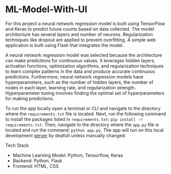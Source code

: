 # ML-Model-With-UI

For this project a neural network regression model is built using TensorFlow and Keras to predict future counts based on data collected. The model architecture has several layers and number of neurons. Regularization techniques like dropout are applied to prevent overfitting. A simple web application is built using Flask that integrates the model. 

A neural network regression model was selected because the architecture can make predictions for continuous values. It leverages hidden layers, activation functions, optimization algorithms, and regularization techniques to learn complex patterns in the data and produce accurate continuous predictions. Furthermore, neural network regression models have hyperparameters, such as the number of hidden layers, the number of nodes in each layer, learning rate, and regularization strength. Hyperparameter tuning involves finding the optimal set of hyperparameters for making predictions.

<!---
To access the app in an internet browser use this [link](https://em008.github.io/ML-Model-With-UI/).
-->

To run the app locally open a terminal or CLI and navigate to the directory where the `requirements.txt` file is located. Next, run the following command to install the packages listed in `requirements.txt`: `pip install -r requirements.txt`. Then, navigate to the directory where the `app.py` file is located and run the command: `python app.py`. The app will run on this local development [server](http://127.0.0.1:5000) by deafult unless manually changed.

Tech Stack
- Machine Learning Model: Python, Tensorflow, Keras
- Backend: Python, Flask
- Frontend: HTML, CSS
